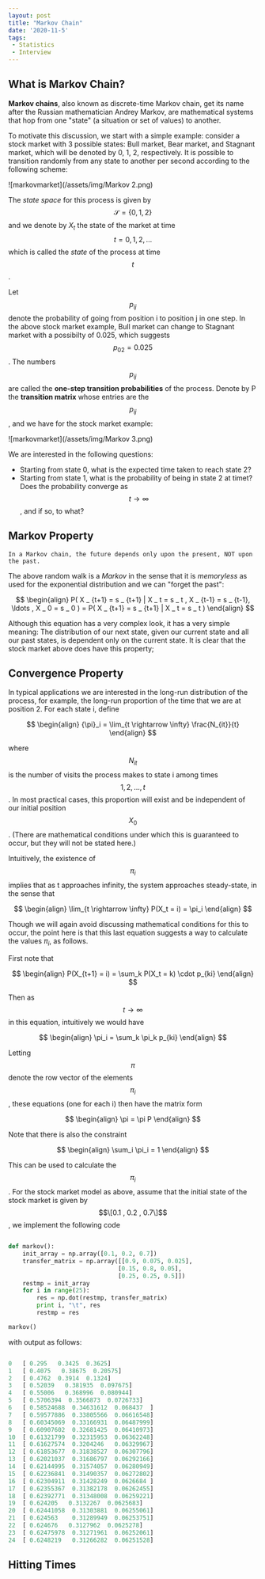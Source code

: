```yaml
---
layout: post
title: "Markov Chain"
date: '2020-11-5'
tags:
 - Statistics
 - Interview
---
```


## What is Markov Chain?

**Markov chains**, also known as discrete-time Markov chain, get its name after the Russian mathematician Andrey Markov, are mathematical systems that hop from one "state" (a situation or set of values) to another. 

To motivate this discussion, we start with a simple example: consider a stock market with 3 possible states: Bull market, Bear market, and Stagnant market, which will be denoted by 0, 1, 2, respectively. It is possible to transition randomly from any state to another per second according to the following scheme:

![markovmarket](/assets/img/Markov 2.png)

The *state space* for this process is given by $$ \mathcal{S} = \{0, 1, 2\}$$ and we denote by $X_t$ the state of the market at time $$t = 0, 1,2,\ldots$$ which is called the *state* of the process at time $$t$$. 

Let $$p _ {ij}$$ denote the probability of going from position i to position j in one step.  In the above stock market example, Bull market can change to Stagnant market with a possibilty of 0.025, which suggests $$p_{02} = 0.025$$. The numbers $$p_{ij}$$ are called the **one-step transition probabilities** of the process.  Denote by P the **transition matrix** whose entries are the $$p _ {ij}$$, and we have for the stock market example:

![markovmarket](/assets/img/Markov 3.png)


We are interested in the following questions: 

* Starting from state 0, what is the expected time taken to reach state 2? 
* Starting from state 1, what is the probability of being in state 2 at timet? Does the probability converge as $$t \rightarrow \infty$$, and if so, to what?

## Markov Property

    In a Markov chain, the future depends only upon the present, NOT upon the past.
    
The above random walk is a *Markov* in the sense that it is *memoryless* as used 
for the exponential distribution and we can "forget the past":

$$
\begin{align}
P( X _ {t+1} = s _ {t+1} | X _ t = s _ t , X _ {t-1} = s _ {t-1},
\ldots , X _ 0 = s _ 0 ) =
P( X _ {t+1} = s _ {t+1} | X _ t = s _ t )
\end{align}
$$ 

Although this equation has a very complex look, it has a very simple meaning:  The distribution of our next state, given our current state and all our past states, is dependent only on the current state.  It is clear that the stock market  above does have this property; 

## Convergence Property

In typical applications we are interested in the long-run distribution of the process, for example, the long-run proportion of the time that
we are at position 2.  For each state i, define

$$
\begin{align}
{\pi}_i =  \lim_{t \rightarrow \infty} \frac{N_{it}}{t}
\end{align} 
$$

where $$N_{it}$$ is the number of visits the process makes to state i 
among times $$1, 2,..., t$$. In most practical cases, this proportion 
will exist and be independent of our initial position $$X_0$$.  (There 
are mathematical conditions under which this is guaranteed to occur, 
but they will not be stated here.)  

Intuitively, the existence of $$\pi_i$$ implies that as t approaches
infinity, the system approaches steady-state, in the sense that

$$
\begin{align}
\lim_{t \rightarrow \infty} P(X_t = i) = \pi_i
\end{align}
$$

Though we will again avoid discussing mathematical conditions for this to occur, the point here is that this last equation suggests a way to calculate the values $\pi_i$, as follows.

First note that

$$
\begin{align}
P(X_{t+1} = i) = \sum_k P(X_t = k) \cdot p_{ki}
\end{align}
$$

Then as $$t \rightarrow \infty$$ in this equation, intuitively we would have

$$
\begin{align}
\pi_i = \sum_k \pi_k p_{ki}
\end{align}
$$

Letting $$\pi$$ denote the row vector of the elements $$\pi_i$$, these equations (one for each i) then have the matrix form

$$
\begin{align}
\pi = \pi P
\end{align}
$$

Note that there is also the constraint

$$
\begin{align}
\sum_i \pi_i = 1
\end{align}
$$

This can be used to calculate the $$\pi_i$$.  For the stock market model 
as above, assume that  the initial state of the stock market is given by $$\[0.1 , 0.2 , 0.7\]$$, we implement the following code

``` python

def markov():
    init_array = np.array([0.1, 0.2, 0.7])
    transfer_matrix = np.array([[0.9, 0.075, 0.025],
                               [0.15, 0.8, 0.05],
                               [0.25, 0.25, 0.5]])
    restmp = init_array
    for i in range(25):
        res = np.dot(restmp, transfer_matrix)
        print i, "\t", res
        restmp = res

markov()

```
with output as follows:

``` python

0 	[ 0.295   0.3425  0.3625]
1 	[ 0.4075   0.38675  0.20575]
2 	[ 0.4762  0.3914  0.1324]
3 	[ 0.52039   0.381935  0.097675]
4 	[ 0.55006   0.368996  0.080944]
5 	[ 0.5706394  0.3566873  0.0726733]
6 	[ 0.58524688  0.34631612  0.068437  ]
7 	[ 0.59577886  0.33805566  0.06616548]
8 	[ 0.60345069  0.33166931  0.06487999]
9 	[ 0.60907602  0.32681425  0.06410973]
10 	[ 0.61321799  0.32315953  0.06362248]
11 	[ 0.61627574  0.3204246   0.06329967]
12 	[ 0.61853677  0.31838527  0.06307796]
13 	[ 0.62021037  0.31686797  0.06292166]
14 	[ 0.62144995  0.31574057  0.06280949]
15 	[ 0.62236841  0.31490357  0.06272802]
16 	[ 0.62304911  0.31428249  0.0626684 ]
17 	[ 0.62355367  0.31382178  0.06262455]
18 	[ 0.62392771  0.31348008  0.06259221]
19 	[ 0.624205   0.3132267  0.0625683]
20 	[ 0.62441058  0.31303881  0.06255061]
21 	[ 0.624563    0.31289949  0.06253751]
22 	[ 0.624676   0.3127962  0.0625278]
23 	[ 0.62475978  0.31271961  0.06252061]
24 	[ 0.6248219   0.31266282  0.06251528]
```



## Hitting Times

